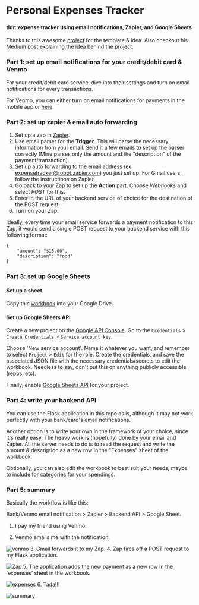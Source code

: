 # Personal Expenses Tracker

#### tldr: expense tracker using email notifications, Zapier, and Google Sheets

Thanks to this awesome [project](https://github.com/j-c-peters/spending-tracker) for the template & idea. Also checkout his [Medium post](https://medium.com/swlh/how-i-got-control-of-my-spending-with-a-couple-no-code-services-and-only-100-lines-of-python-code-36c8ac75f670) explaining the idea behind the project.

### Part 1: set up email notifications for your credit/debit card & Venmo

For your credit/debit card service, dive into their settings and turn on email notifications for every transactions.


For Venmo, you can either turn on email notifications for payments in the mobile app or [here](https://help.venmo.com/hc/en-us/articles/217532247-Edit-Account-Settings).


### Part 2: set up zapier & email auto forwarding
1. Set up a zap in [Zapier](https://zapier.com).
2. Use email parser for the **Trigger**. This will parse the necessary information from your email. Send it a few emails to set up the parser correctly (Mine parses only the amount and the "description" of the payment/transaction).
3. Set up auto forwarding to the email address (ex: expensetracker@robot.zapier.com) you just set up. For Gmail users, follow the instructions on Zapier.
4. Go back to your Zap to set up the **Action** part. Choose *Webhooks* and select *POST* for this.
5. Enter in the URL of your backend service of choice for the destination of the POST request. 
6. Turn on your Zap. 

Ideally, every time your email service forwards a payment notification to this Zap, it would send a single POST request to your backend service with this following format:
```
{
	"amount": "$15.00",
    "description": "food"
}
```

### Part 3: set up Google Sheets

#### Set up a sheet

Copy this [workbook](https://docs.google.com/spreadsheets/d/1o6o5-q1O2rX9Ikv6kUx4_Gr1T0PAmeFwk4DYnu7NoKE/edit#gid=0) into your Google Drive.

#### Set up Google Sheets API

Create a new project on the [Google API Console](https://console.google.developers.com). Go to the `Credentials` > `Create Credentials` > `Service account key`.

Choose 'New service account'. Name it whatever you want, and remember to select `Project` > `Edit` for the role. Create the credentials,  and save the associated JSON file with the necessary credentials/secrets to edit the workbook. Needless to say, don't put this on anything publicly accessible (repos, etc).

Finally, enable [Google Sheets API](https://console.developers.google.com/apis/api/sheets.googleapis.com) for your project.

### Part 4: write your backend API

You can use the Flask application in this repo as is, although it may not work perfectly with your bank/card's email notifications.

Another option is to write your own in the framework of your choice, since it's really easy. The heavy work is (hopefully) done by your email and Zapier. All the server needs to do is to read the request and write the amount & description as a new row in the "Expenses" sheet of the workbook.

Optionally, you can also edit the workbook to best suit your needs, maybe to include for categories for your spendings.

### Part 5: summary

Basically the workflow is like this:

Bank/Venmo email notification > Zapier > Backend API > Google Sheet.

1. I pay my friend using Venmo:

2. Venmo emails me with the notification.

![venmo](https://imgur.com/6IxFzJL.png)
3. Gmail forwards it to my Zap.
4. Zap fires off a POST request to my Flask application.

![Zap](https://imgur.com/k4ICw0D.png)
5. The application adds the new payment as a new row in the 'expenses' sheet in the workbook.

![expenses](https://imgur.com/XDgBrFH.png)
6. Tada!!!

![summary](https://imgur.com/WdMBW2y.png)
